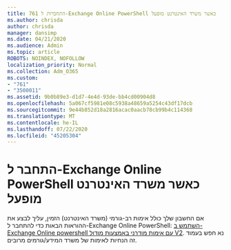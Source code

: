 ```yaml
---
title: 761 התחברות ל-Exchange Online PowerShell כאשר משרד האינטרנט מופעל
ms.author: chrisda
author: chrisda
manager: dansimp
ms.date: 04/21/2020
ms.audience: Admin
ms.topic: article
ROBOTS: NOINDEX, NOFOLLOW
localization_priority: Normal
ms.collection: Adm_O365
ms.custom:
- "761"
- "3500011"
ms.assetid: 9b0b89e3-d1d7-4e4d-93de-bb4cd00904d8
ms.openlocfilehash: 5a067cf5981e08c5938a48659a5254c43df17dcb
ms.sourcegitcommit: 9e44b852d18a2816acac0aacb78cb99b4c114368
ms.translationtype: MT
ms.contentlocale: he-IL
ms.lasthandoff: 07/22/2020
ms.locfileid: "45205304"
---
```

# <a name="connect-to-exchange-online-powershell-when-mfa-is-enabled"></a>התחבר ל-Exchange Online PowerShell כאשר משרד האינטרנט מופעל

אם החשבון שלך כולל אימות רב-גורמי (משרד האינטרנט) הזמין, עליך לבצע את ההוראות הבאות כדי להתחבר ל-Exchange Online PowerShell: [השתמש ב-Exchange Online powershell עם אימות מודרני באמצעות מודול V2](https://aka.ms/exops-docs). נא חפש בעמוד זה הנחיות לאימות של משרד המידע/גורמים מרובים.
